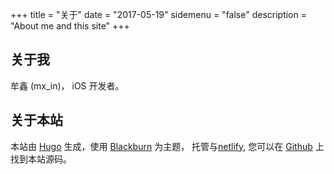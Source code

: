 +++
title = "关于"
date = "2017-05-19"
sidemenu = "false"
description = "About me and this site"
+++

## 关于我

牟鑫 (mx_in)， iOS 开发者。

## 关于本站

本站由 [Hugo](https://gohugo.io/) 生成，使用 [Blackburn](https://github.com/yoshiharuyamashita/blackburn) 为主题， 托管与[netlify](https://app.netlify.com), 您可以在 [Github](https://github.com/mx-in/muxin) 上找到本站源码。
